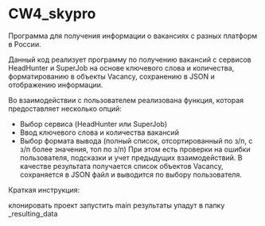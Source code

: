 # CW4_skypro
Программа для получения информации о вакансиях с разных платформ в России.

Данный код реализует программу по получению вакансий с сервисов HeadHunter и SuperJob на основе ключевого слова и количества, форматированию в объекты Vacancy, сохранению в JSON и отображению информации.

Во взаимодействии с пользователем реализована функция, которая предоставляет несколько опций:

- Выбор сервиса (HeadHunter или SuperJob)
- Ввод ключевого слова и количества вакансий
- Выбор формата вывода (полный список, отсортированный по з/п, с з/п более значения, топ по з/п)
При этом есть проверки на ошибки пользователя, подсказки и учет предыдущих взаимодействий. В качестве результата получается список объектов Vacancy, сохраняется в JSON файл и выводится по выбору пользователя.

Краткая инструкция:

клонировать проект
запустить main
результаты упадут в папку _resulting_data
